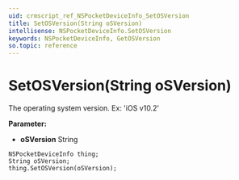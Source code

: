 ```yaml
---
uid: crmscript_ref_NSPocketDeviceInfo_SetOSVersion
title: SetOSVersion(String oSVersion)
intellisense: NSPocketDeviceInfo.SetOSVersion
keywords: NSPocketDeviceInfo, GetOSVersion
so.topic: reference
---
```


# SetOSVersion(String oSVersion)

The operating system version. Ex: 'iOS v10.2'

**Parameter:** 
 - **oSVersion** String

```crmscript
NSPocketDeviceInfo thing;
String oSVersion;
thing.SetOSVersion(oSVersion);
```

